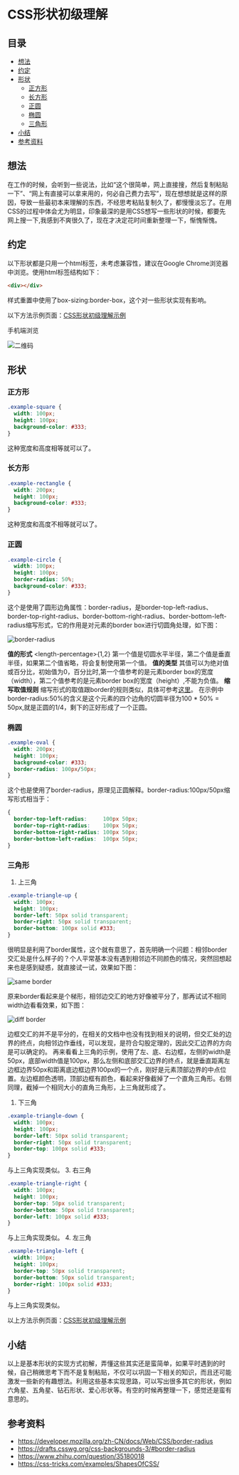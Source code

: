 # CSS形状初级理解
## 目录
- [想法](#mind)
- [约定](#appoint)
- [形状](#shape)
  - [正方形](#square)
  - [长方形](#rectangle)
  - [正圆](#circle)
  - [椭圆](#oval)
  - [三角形](#triangle)
- [小结](#summarize)
- [参考资料](#reference)
## <a name="mind"></a> 想法
在工作的时候，会听到一些说法，比如“这个很简单，网上直接搜，然后复制粘贴一下”、“网上有直接可以拿来用的，何必自己费力去写”，现在想想就是这样的原因，导致一些最初本来理解的东西，不经思考粘贴复制久了，都慢慢淡忘了。在用CSS的过程中体会尤为明显，印象最深的是用CSS想写一些形状的时候，都要先网上搜一下,我感到不爽很久了，现在才决定花时间重新整理一下，惭愧惭愧。
## <a name="appoint"></a> 约定
以下形状都是只用一个html标签，未考虑兼容性，建议在Google Chrome浏览器中浏览。使用html标签结构如下：
```html
<div></div>
```
样式重置中使用了box-sizing:border-box，这个对一些形状实现有影响。

以下方法示例页面：[CSS形状初级理解示例](https://xxholic.github.io/lab/lab-css/css-shape.html)

手机端浏览

![二维码](./images/6.png)
## <a name="shape"></a> 形状
### <a name="square"></a> 正方形
```css
.example-square {
  width: 100px;
  height: 100px;
  background-color: #333;
}
```
这种宽度和高度相等就可以了。
### <a name="rectangle"></a> 长方形
```css
.example-rectangle {
  width: 200px;
  height: 100px;
  background-color: #333;
}
```
这种宽度和高度不相等就可以了。
### <a name="circle"></a> 正圆
```css
.example-circle {
  width: 100px;
  height: 100px;
  border-radius: 50%;
  background-color: #333;
}
```
这个是使用了圆形边角属性：border-radius，是border-top-left-radius、border-top-right-radius、border-bottom-right-radius、border-bottom-left-radius缩写形式，它的作用是对元素的border box进行切圆角处理，如下图：

![border-radius](./images/css-shape-border-radius.png)

**值的形式**
\<length-percentage\>{1,2}
第一个值是切圆水平半径，第二个值是垂直半径，如果第二个值省略，将会复制使用第一个值。
**值的类型**
其值可以为绝对值或百分比，初始值为0，百分比时,第一个值参考的是元素border box的宽度（width），第二个值参考的是元素border box的宽度（height）,不能为负值。
**缩写取值规则**
缩写形式的取值跟border的规则类似，具体可参考[这里](https://developer.mozilla.org/en-US/docs/Web/CSS/border-radius)。
在示例中border-radius:50%的含义是这个元素的四个边角的切圆半径为100 * 50% = 50px,就是正圆的1/4，剩下的正好形成了一个正圆。
### <a name="oval"></a> 椭圆
```css
.example-oval {
  width: 200px;
  height: 100px;
  background-color: #333;
  border-radius: 100px/50px;
}
```
这个也是使用了border-radius，原理见正圆解释。border-radius:100px/50px缩写形式相当于：
```css
{
  border-top-left-radius:     100px 50px;
  border-top-right-radius:    100px 50px;
  border-bottom-right-radius: 100px 50px;
  border-bottom-left-radius:  100px 50px;
}

```
### <a name="triangle"></a> 三角形
1. 上三角
```css
.example-triangle-up {
  width: 100px;
  height: 100px;
  border-left: 50px solid transparent;
  border-right: 50px solid transparent;
  border-bottom: 100px solid #333;
}
```
很明显是利用了border属性，这个就有意思了，首先明确一个问题：相邻border交汇处是什么样子的？个人平常基本没有遇到相邻边不同颜色的情况，突然回想起来也是感到疑惑，就直接试一试，效果如下图：

![same border](./images/css-shape-same-border.png)

原来border看起来是个梯形，相邻边交汇的地方好像被平分了，那再试试不相同width边看看效果，如下图：

![diff border](./images/css-shape-diff-border.png)

边框交汇的并不是平分的，在相关的文档中也没有找到相关的说明，但交汇处的边界的终点，向相邻边作垂线，可以发现，是符合勾股定理的，因此交汇边界的方向是可以确定的。
再来看看上三角的示例，使用了左、底、右边框，左侧的width是50px，底部width值是100px，那么左侧和底部交汇边界的终点，就是垂直距离左边框边界50px和距离底边框边界100px的一个点，刚好是元素顶部边界的中点位置。左边框颜色透明，顶部边框有颜色，看起来好像截掉了一个直角三角形。右侧同理，截掉一个相同大小的直角三角形，上三角就形成了。
1. 下三角
```css
.example-triangle-down {
  width: 100px;
  height: 100px;
  border-left: 50px solid transparent;
  border-right: 50px solid transparent;
  border-top: 100px solid #333;
}
```
与上三角实现类似。
3. 右三角
```css
.example-triangle-right {
  width: 100px;
  height: 100px;
  border-top: 50px solid transparent;
  border-bottom: 50px solid transparent;
  border-left: 100px solid #333;
}
```
与上三角实现类似。
4. 左三角
```css
.example-triangle-left {
  width: 100px;
  height: 100px;
  border-top: 50px solid transparent;
  border-bottom: 50px solid transparent;
  border-right: 100px solid #333;
}
```
与上三角实现类似。

以上方法示例页面：[CSS形状初级理解示例](https://xxholic.github.io/lab/lab-css/css-shape.html)

## <a name="summarize"></a> 小结
以上是基本形状的实现方式初解，弄懂这些其实还是蛮简单，如果平时遇到的时候，自己稍微思考下而不是复制粘贴，不仅可以巩固一下相关的知识，而且还可能激发一些新的有趣想法。利用这些基本实现思路，可以写出很多其它的形状，例如六角星、五角星、钻石形状、爱心形状等。有空的时候再整理一下，感觉还是蛮有意思的。

## <a name="reference"></a> 参考资料
- https://developer.mozilla.org/zh-CN/docs/Web/CSS/border-radius
- https://drafts.csswg.org/css-backgrounds-3/#border-radius
- https://www.zhihu.com/question/35180018
- https://css-tricks.com/examples/ShapesOfCSS/

